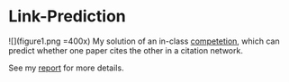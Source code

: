 # Link-Prediction
![](figure1.png =400x)
My solution of an in-class [competetion](https://www.kaggle.com/c/socailcomputing), which can predict whether one paper cites the other in a citation network. 

See my [report](http://gaofangshu.com/wp-content/uploads/2018/06/Link-Prediction-Report.pdf) for more details.


